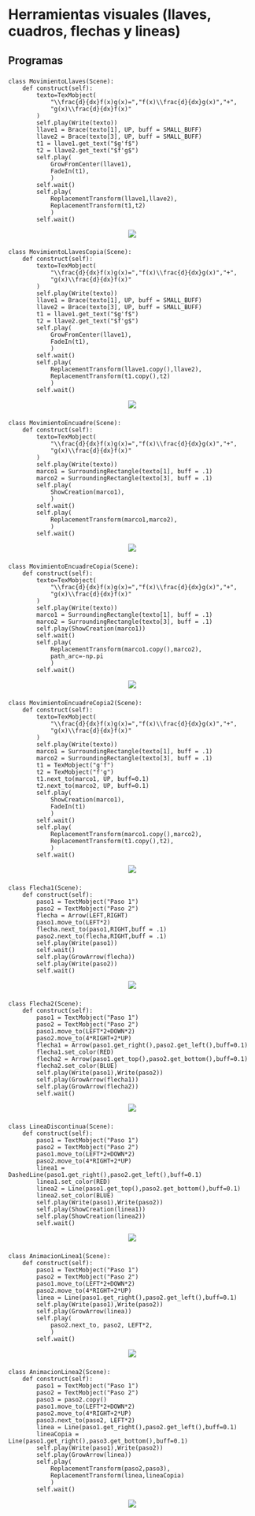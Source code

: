 # Herramientas visuales (llaves, cuadros, flechas y lineas)
## Programas
### 
```python3
class MovimientoLlaves(Scene):
    def construct(self):
        texto=TexMobject(
            "\\frac{d}{dx}f(x)g(x)=","f(x)\\frac{d}{dx}g(x)","+",
            "g(x)\\frac{d}{dx}f(x)"
        )
        self.play(Write(texto))
        llave1 = Brace(texto[1], UP, buff = SMALL_BUFF)
        llave2 = Brace(texto[3], UP, buff = SMALL_BUFF)
        t1 = llave1.get_text("$g'f$")
        t2 = llave2.get_text("$f'g$")
        self.play(
            GrowFromCenter(llave1),
            FadeIn(t1),
            )
        self.wait()
        self.play(
        	ReplacementTransform(llave1,llave2),
        	ReplacementTransform(t1,t2)
        	)
        self.wait()
```
<p align="center"><img src ="/Español/4_herramientas_visuales/gifs/MovimientoLlaves.gif" /></p>

###
```python3
class MovimientoLlavesCopia(Scene):
    def construct(self):
        texto=TexMobject(
            "\\frac{d}{dx}f(x)g(x)=","f(x)\\frac{d}{dx}g(x)","+",
            "g(x)\\frac{d}{dx}f(x)"
        )
        self.play(Write(texto))
        llave1 = Brace(texto[1], UP, buff = SMALL_BUFF)
        llave2 = Brace(texto[3], UP, buff = SMALL_BUFF)
        t1 = llave1.get_text("$g'f$")
        t2 = llave2.get_text("$f'g$")
        self.play(
            GrowFromCenter(llave1),
            FadeIn(t1),
            )
        self.wait()
        self.play(
        	ReplacementTransform(llave1.copy(),llave2),
        	ReplacementTransform(t1.copy(),t2)
        	)
        self.wait()
```
<p align="center"><img src ="/Español/4_herramientas_visuales/gifs/MovimientoLlavesCopia.gif" /></p>

###
```python3
class MovimientoEncuadre(Scene):
    def construct(self):
        texto=TexMobject(
            "\\frac{d}{dx}f(x)g(x)=","f(x)\\frac{d}{dx}g(x)","+",
            "g(x)\\frac{d}{dx}f(x)"
        )
        self.play(Write(texto))
        marco1 = SurroundingRectangle(texto[1], buff = .1)
        marco2 = SurroundingRectangle(texto[3], buff = .1)
        self.play(
            ShowCreation(marco1),
            )
        self.wait()
        self.play(
        	ReplacementTransform(marco1,marco2),
        	)
        self.wait()
```
<p align="center"><img src ="/Español/4_herramientas_visuales/gifs/MovimientoEncuadre.gif" /></p>

###
```python3
class MovimientoEncuadreCopia(Scene):
    def construct(self):
        texto=TexMobject(
            "\\frac{d}{dx}f(x)g(x)=","f(x)\\frac{d}{dx}g(x)","+",
            "g(x)\\frac{d}{dx}f(x)"
        )
        self.play(Write(texto))
        marco1 = SurroundingRectangle(texto[1], buff = .1)
        marco2 = SurroundingRectangle(texto[3], buff = .1)
        self.play(ShowCreation(marco1))
        self.wait()
        self.play(
        	ReplacementTransform(marco1.copy(),marco2),
        	path_arc=-np.pi
        	)
        self.wait()
```
<p align="center"><img src ="/Español/4_herramientas_visuales/gifs/MovimientoEncuadreCopia.gif" /></p>

###
```python3
class MovimientoEncuadreCopia2(Scene):
    def construct(self):
        texto=TexMobject(
            "\\frac{d}{dx}f(x)g(x)=","f(x)\\frac{d}{dx}g(x)","+",
            "g(x)\\frac{d}{dx}f(x)"
        )
        self.play(Write(texto))
        marco1 = SurroundingRectangle(texto[1], buff = .1)
        marco2 = SurroundingRectangle(texto[3], buff = .1)
        t1 = TexMobject("g'f")
        t2 = TexMobject("f'g")
        t1.next_to(marco1, UP, buff=0.1)
        t2.next_to(marco2, UP, buff=0.1)
        self.play(
        	ShowCreation(marco1),
        	FadeIn(t1)
        	)
        self.wait()
        self.play(
        	ReplacementTransform(marco1.copy(),marco2),
        	ReplacementTransform(t1.copy(),t2),
        	)
        self.wait()
```
<p align="center"><img src ="/Español/4_herramientas_visuales/gifs/MovimientoEncuadreCopia2.gif" /></p>

###
```python3
class Flecha1(Scene):
	def construct(self):
		paso1 = TextMobject("Paso 1")
		paso2 = TextMobject("Paso 2")
		flecha = Arrow(LEFT,RIGHT)
		paso1.move_to(LEFT*2)
		flecha.next_to(paso1,RIGHT,buff = .1)
		paso2.next_to(flecha,RIGHT,buff = .1)
		self.play(Write(paso1))
		self.wait()
		self.play(GrowArrow(flecha))
		self.play(Write(paso2))
		self.wait()
```
<p align="center"><img src ="/Español/4_herramientas_visuales/gifs/Flecha1.gif" /></p>

###
```python3
class Flecha2(Scene):
	def construct(self):
		paso1 = TextMobject("Paso 1")
		paso2 = TextMobject("Paso 2")
		paso1.move_to(LEFT*2+DOWN*2)
		paso2.move_to(4*RIGHT+2*UP)
		flecha1 = Arrow(paso1.get_right(),paso2.get_left(),buff=0.1)
		flecha1.set_color(RED)
		flecha2 = Arrow(paso1.get_top(),paso2.get_bottom(),buff=0.1)
		flecha2.set_color(BLUE)
		self.play(Write(paso1),Write(paso2))
		self.play(GrowArrow(flecha1))
		self.play(GrowArrow(flecha2))
		self.wait()
```
<p align="center"><img src ="/Español/4_herramientas_visuales/gifs/Flecha2.gif" /></p>

###
```python3
class LineaDiscontinua(Scene):
	def construct(self):
		paso1 = TextMobject("Paso 1")
		paso2 = TextMobject("Paso 2")
		paso1.move_to(LEFT*2+DOWN*2)
		paso2.move_to(4*RIGHT+2*UP)
		linea1 = DashedLine(paso1.get_right(),paso2.get_left(),buff=0.1)
		linea1.set_color(RED)
		linea2 = Line(paso1.get_top(),paso2.get_bottom(),buff=0.1)
		linea2.set_color(BLUE)
		self.play(Write(paso1),Write(paso2))
		self.play(ShowCreation(linea1))
		self.play(ShowCreation(linea2))
		self.wait()
```
<p align="center"><img src ="/Español/4_herramientas_visuales/gifs/LineaDiscontinua.gif" /></p>

###
```python3
class AnimacionLinea1(Scene):
	def construct(self):
		paso1 = TextMobject("Paso 1")
		paso2 = TextMobject("Paso 2")
		paso1.move_to(LEFT*2+DOWN*2)
		paso2.move_to(4*RIGHT+2*UP)
		linea = Line(paso1.get_right(),paso2.get_left(),buff=0.1)
		self.play(Write(paso1),Write(paso2))
		self.play(GrowArrow(linea))
		self.play(
			paso2.next_to, paso2, LEFT*2,
			)
		self.wait()
```
<p align="center"><img src ="/Español/4_herramientas_visuales/gifs/AnimacionLinea1.gif" /></p>

###
```python3
class AnimacionLinea2(Scene):
	def construct(self):
		paso1 = TextMobject("Paso 1")
		paso2 = TextMobject("Paso 2")
		paso3 = paso2.copy()
		paso1.move_to(LEFT*2+DOWN*2)
		paso2.move_to(4*RIGHT+2*UP)
		paso3.next_to(paso2, LEFT*2)
		linea = Line(paso1.get_right(),paso2.get_left(),buff=0.1)
		lineaCopia = Line(paso1.get_right(),paso3.get_bottom(),buff=0.1)
		self.play(Write(paso1),Write(paso2))
		self.play(GrowArrow(linea))
		self.play(
			ReplacementTransform(paso2,paso3),
			ReplacementTransform(linea,lineaCopia)
			)
		self.wait()
```
<p align="center"><img src ="/Español/4_herramientas_visuales/gifs/AnimacionLinea2.gif" /></p>


